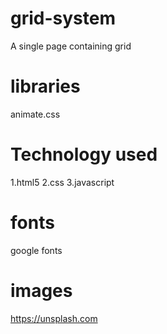 # grid-system
A single page containing grid
# libraries
animate.css
# Technology used
1.html5
2.css 
3.javascript
# fonts
google fonts
# images
https://unsplash.com

